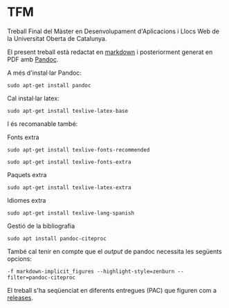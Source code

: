 # TFM

Treball Final del Màster en Desenvolupament d'Aplicacions i Llocs Web de la Universitat Oberta de Catalunya.

El present treball està redactat en [markdown](https://github.com/fampa/tfm/blob/main/TFM.md) i posteriorment generat en PDF amb [Pandoc](https://pandoc.org/).

A més d'instal·lar Pandoc:

`sudo apt-get install pandoc`

Cal instal·lar latex:

`sudo apt-get install texlive-latex-base`

I és recomanable també:

Fonts extra

`sudo apt-get install texlive-fonts-recommended`

`sudo apt-get install texlive-fonts-extra`

Paquets extra

`sudo apt-get install texlive-latex-extra`

Idiomes extra

`sudo apt-get install texlive-lang-spanish`

Gestió de la bibliografia

`sudo apt install pandoc-citeproc`

També cal tenir en compte que el _output_ de pandoc necessita les següents opcions:

`-f markdown-implicit_figures --highlight-style=zenburn --filter=pandoc-citeproc`

El treball s'ha seqüenciat en diferents entregues (PAC) que figuren com a [releases](https://github.com/fampa/tfm/releases).
